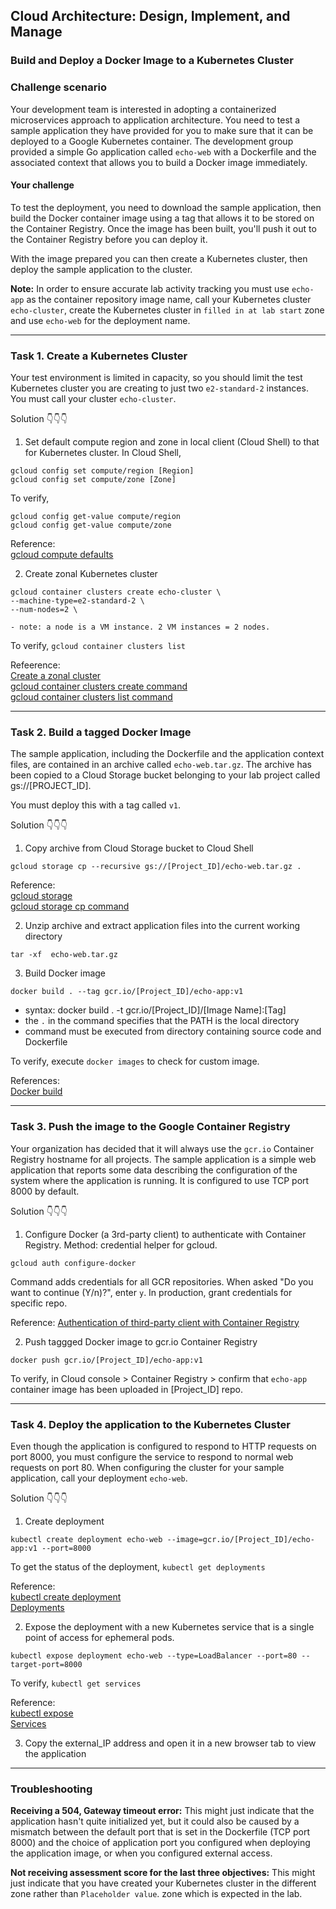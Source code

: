 ## Cloud Architecture: Design, Implement, and Manage
### Build and Deploy a Docker Image to a Kubernetes Cluster

### Challenge scenario
Your development team is interested in adopting a containerized microservices approach to application architecture. You need to test a sample application they have provided for you to make sure that it can be deployed to a Google Kubernetes container. The development group provided a simple Go application called `echo-web` with a Dockerfile and the associated context that allows you to build a Docker image immediately.

#### Your challenge
To test the deployment, you need to download the sample application, then build the Docker container image using a tag that allows it to be stored on the Container Registry. Once the image has been built, you'll push it out to the Container Registry before you can deploy it.

With the image prepared you can then create a Kubernetes cluster, then deploy the sample application to the cluster.

**Note:** In order to ensure accurate lab activity tracking you must use `echo-app` as the container repository image name, call your Kubernetes cluster `echo-cluster`, create the Kubernetes cluster in `filled in at lab start` zone and use `echo-web` for the deployment name.

<hr>

### Task 1. Create a Kubernetes Cluster
Your test environment is limited in capacity, so you should limit the test Kubernetes cluster you are creating to just two `e2-standard-2` instances. You must call your cluster `echo-cluster`.

Solution 👇👇👇 

1. Set default compute region and zone in local client (Cloud Shell) to that for Kubernetes cluster.
In Cloud Shell,
```
gcloud config set compute/region [Region]
gcloud config set compute/zone [Zone]
```
To verify,
```
gcloud config get-value compute/region
gcloud config get-value compute/zone
```
Reference:  
[gcloud compute defaults](https://cloud.google.com/compute/docs/gcloud-compute)

2. Create zonal Kubernetes cluster
```
gcloud container clusters create echo-cluster \
--machine-type=e2-standard-2 \
--num-nodes=2 \
```
    - note: a node is a VM instance. 2 VM instances = 2 nodes.  

To verify, `gcloud container clusters list`

Refeerence:  
[Create a zonal cluster](https://cloud.google.com/kubernetes-engine/docs/how-to/creating-a-zonal-cluster)  
[gcloud container clusters create command](https://cloud.google.com/sdk/gcloud/reference/container/clusters/create#--zone)  
[gcloud container clusters list command](https://cloud.google.com/sdk/gcloud/reference/container/clusters/list)  

<hr>

### Task 2. Build a tagged Docker Image
The sample application, including the Dockerfile and the application context files, are contained in an archive called `echo-web.tar.gz`. The archive has been copied to a Cloud Storage bucket belonging to your lab project called gs://[PROJECT_ID].

You must deploy this with a tag called `v1`.

Solution 👇👇👇 

1. Copy archive from Cloud Storage bucket to Cloud Shell
```
gcloud storage cp --recursive gs://[Project_ID]/echo-web.tar.gz . 
```

Reference:  
[gcloud storage](https://cloud.google.com/sdk/gcloud/reference/storage)  
[gcloud storage cp command](https://cloud.google.com/sdk/gcloud/reference/storage/cp)   

2. Unzip archive and extract application files into the current working directory
```
tar -xf  echo-web.tar.gz 
```

3. Build Docker image
```
docker build . --tag gcr.io/[Project_ID]/echo-app:v1
```
  - syntax: docker build . -t gcr.io/[Project_ID]/[Image Name]:[Tag]
  - the `.` in the command specifies that the PATH is the local directory
  - command must be executed from directory containing source code and Dockerfile

To verify, execute `docker images` to check for custom image. 

References:  
[Docker build](https://docs.docker.com/engine/reference/commandline/build/#examples)

<hr>

### Task 3. Push the image to the Google Container Registry
Your organization has decided that it will always use the `gcr.io` Container Registry hostname for all projects. The sample application is a simple web application that reports some data describing the configuration of the system where the application is running. It is configured to use TCP port 8000 by default.

Solution 👇👇👇 
1. Configure Docker (a 3rd-party client) to authenticate with Container Registry. Method: credential helper for gcloud. 
```
gcloud auth configure-docker
```
Command adds credentials for all GCR repositories. When asked "Do you want to continue (Y/n)?", enter `y`. In production, grant credentials for specific repo.

Reference:
[Authentication of third-party client with Container Registry](https://cloud.google.com/container-registry/docs/advanced-authentication#gcloud-helper)  

2. Push taggged Docker image to gcr.io Container Registry
```
docker push gcr.io/[Project_ID]/echo-app:v1
```
To verify, in Cloud console > Container Registry > confirm that `echo-app` container image has been uploaded in [Project_ID] repo.

<hr>

### Task 4. Deploy the application to the Kubernetes Cluster
Even though the application is configured to respond to HTTP requests on port 8000, you must configure the service to respond to normal web requests on port 80. When configuring the cluster for your sample application, call your deployment `echo-web`.

Solution 👇👇👇   

1. Create deployment
```
kubectl create deployment echo-web --image=gcr.io/[Project_ID]/echo-app:v1 --port=8000
```
To get the status of the deployment, `kubectl get deployments`

Reference:  
[kubectl create deployment](https://kubernetes.io/docs/reference/generated/kubectl/kubectl-commands#-em-deployment-em-)  
[Deployments](https://kubernetes.io/docs/concepts/workloads/controllers/deployment/)  

2. Expose the deployment with a new Kubernetes service that is a single point of access for ephemeral pods.
```
kubectl expose deployment echo-web --type=LoadBalancer --port=80 --target-port=8000
```
To verify, `kubectl get services`  

Reference:  
[kubectl expose](https://kubernetes.io/docs/reference/generated/kubectl/kubectl-commands#expose)   
[Services](https://kubernetes.io/docs/concepts/services-networking/service/)   

3. Copy the external_IP address and open it in a new browser tab to view the application

<hr>

### Troubleshooting
**Receiving a 504, Gateway timeout error:** This might just indicate that the application hasn't quite initialized yet, but it could also be caused by a mismatch between the default port that is set in the Dockerfile (TCP port 8000) and the choice of application port you configured when deploying the application image, or when you configured external access.

**Not receiving assessment score for the last three objectives:** This might just indicate that you have created your Kubernetes cluster in the different zone rather than `Placeholder value`. zone which is expected in the lab.